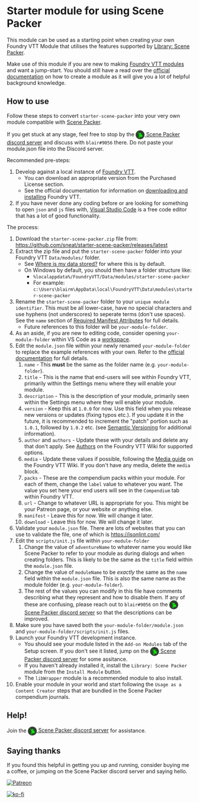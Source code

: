 # Starter module for using Scene Packer

This module can be used as a starting point when creating your own Foundry VTT Module that utilises the features supported by [Library: Scene Packer](https://github.com/League-of-Foundry-Developers/scene-packer).

Make use of this module if you are new to making [Foundry VTT modules](https://foundryvtt.com/article/module-development/) and want a jump-start. You should still have a read over the [official documentation](https://foundryvtt.com/article/module-development/) on how to create a module as it will give you a lot of helpful background knowledge.

## How to use

Follow these steps to convert `starter-scene-packer` into your very own module compatible with [Scene Packer](https://github.com/League-of-Foundry-Developers/scene-packer).

If you get stuck at any stage, feel free to stop by the [<img src="https://github.com/League-of-Foundry-Developers/scene-packer/raw/main/assets/icons/hand-truck.png" alt="icon" height="24" valign="middle">
Scene Packer discord server](https://discord.com/invite/HY3xhBEf2A) and discuss with `blair#9056` there. Do not paste your module.json file into the Discord server. 

Recommended pre-steps:

1. Develop against a local instance of [Foundry VTT](https://foundryvtt.com/).
    - You can download an appropriate version from the Purchased License section.
    - See the official documentation for information on [downloading and installing](https://foundryvtt.com/article/installation/) Foundry VTT.
2. If you have never done any coding before or are looking for something to open `json` and `js` files with, [Visual Studio Code](https://code.visualstudio.com/Download) is a free code editor that has a lot of good functionality.

The process:

1. Download the `starter-scene-packer.zip` file from: https://github.com/sneat/starter-scene-packer/releases/latest
2. Extract the zip file and put the `starter-scene-packer` folder into your Foundry VTT `Data/modules/` folder.
    - See [Where is my data stored?](https://foundryvtt.com/article/configuration/#where-user-data) for where this is by default.
    - On Windows by default, you should then have a folder structure like:
        - `%localappdata%/FoundryVTT/Data/modules/starter-scene-packer`
        - For example: `c:\Users\blairm\AppData\local\FoundryVTT\Data\modules\starter-scene-packer`
3. Rename the `starter-scene-packer` folder to your `unique module identifier`. This must be all lower-case, have no special characters and use hyphens (not underscores) to seperate terms (don't use spaces). See the `name` section of [Required Manifest Attributes](https://foundryvtt.com/article/module-development/#requirements) for full details.
    - Future references to this folder will be `your-module-folder`.
4. As an aside, if you are new to editing code, consider opening `your-module-folder` within VS Code as a [workspace](https://code.visualstudio.com/docs/editor/workspaces#_singlefolder-workspaces).
5. Edit the `module.json` file within your newly renamed `your-module-folder` to replace the example references with your own. Refer to the [official documentation](https://foundryvtt.com/article/module-development/#requirements) for full details.
    1. `name` - This **must** be the same as the folder name (e.g. `your-module-folder`).
    2. `title` - This is the name that end-users will see within Foundry VTT, primarily within the Settings menu where they will enable your module.
    3. `description` - This is the description of your module, primarily seen within the Settings menu where they will enable your module.
    4. `version` - Keep this at `1.0.0` for now. Use this field when you release new versions or updates (fixing typos etc.). If you update it in the future, it is recommended to increment the "patch" portion such as `1.0.1`, followed by `1.0.2` etc. (see [Semantic Versioning](https://semver.org/) for additional information).
    5. `author` and `authors` - Update these with your details and delete any that don't apply. See [Authors](https://foundryvtt.wiki/en/development/manifest-plus#authors) on the Foundry VTT Wiki for supported options.
    6. `media` - Update these values if possible, following the [Media guide](https://foundryvtt.wiki/en/development/manifest-plus#media) on the Foundry VTT Wiki. If you don't have any media, delete the `media` block.
    7. `packs` - These are the compendium packs within your module. For each of them, change the `label` value to whatever you want. The value you set here your end users will see in the `Compendium` tab within Foundry VTT.
    8. `url` - Change to whatever URL is appropriate for you. This might be your Patreon page, or your website or anything else.
    9. `manifest` - Leave this for now. We will change it later.
    10. `download` - Leave this for now. We will change it later.
6. Validate your `module.json` file. There are lots of websites that you can use to validate the file, one of which is https://jsonlint.com/ 
7. Edit the `scripts/init.js` file within `your-module-folder`
    1. Change the value of `adventureName` to whatever name you would like Scene Packer to refer to your module as during dialogs and when creating folders. This is likely to be the same as the `title` field within the `module.json` file.
    2. Change the value of `moduleName` to be *exactly* the same as the `name` field within the `module.json` file. This is also the same name as the module folder (e.g. `your-module-folder`).
    3. The rest of the values you can modify in this file have comments describing what they represent and how to disable them. If any of these are confusing, please reach out to `blair#9056` on the [<img src="https://github.com/League-of-Foundry-Developers/scene-packer/raw/main/assets/icons/hand-truck.png" alt="icon" height="24" valign="middle">
       Scene Packer discord server](https://discord.com/invite/HY3xhBEf2A) so that the descriptions can be improved.
8. Make sure you have saved both the `your-module-folder/module.json` and `your-module-folder/scripts/init.js` files.
9. Launch your Foundry VTT development instance.
    - You should see your module listed in the `Add-on Modules` tab of the Setup screen. If you don't see it listed, jump on the [<img src="https://github.com/League-of-Foundry-Developers/scene-packer/raw/main/assets/icons/hand-truck.png" alt="icon" height="24" valign="middle">
      Scene Packer discord server](https://discord.com/invite/HY3xhBEf2A) for some assitance.
    - If you haven't already installed it, install the `Library: Scene Packer` module from the `Install Module` button.
    - The `libWrapper` module is a recommended module to also install.
10. Enable your module in your world and start following the `Usage as a Content Creator` steps that are bundled in the Scene Packer compendium journals.

## Help!

Join the [<img src="https://github.com/League-of-Foundry-Developers/scene-packer/raw/main/assets/icons/hand-truck.png" alt="icon" height="24" valign="middle">
Scene Packer discord server](https://discord.com/invite/HY3xhBEf2A) for assistance.

## Saying thanks

If you found this helpful in getting you up and running, consider buying me a coffee, or jumping on the Scene Packer discord server and saying hello.

[![Patreon](https://img.shields.io/endpoint.svg?url=https%3A%2F%2Fshieldsio-patreon.vercel.app%2Fapi%3Fusername%3Dblairm%26type%3Dpatrons&style=for-the-badge)](https://www.patreon.com/blairm)

[![ko-fi](https://ko-fi.com/img/githubbutton_sm.svg)](https://ko-fi.com/A0A0488MI)
